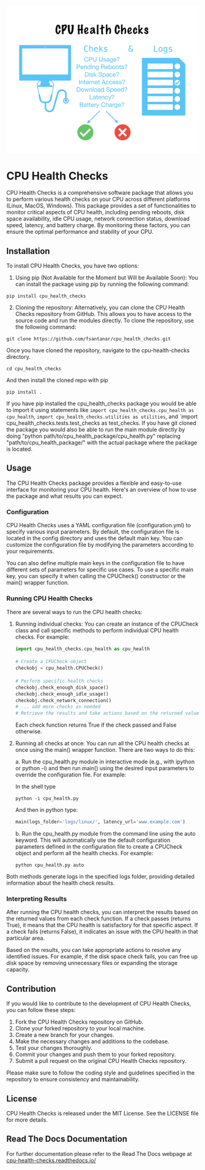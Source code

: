 ![Alt Text](docs/sphinx/_static/CPU_Health_Cheks.jpg)

# CPU Health Checks

CPU Health Checks is a comprehensive software package that allows you to perform various health checks on your CPU across different platforms (Linux, MacOS, Windows). This package provides a set of functionalities to monitor critical aspects of CPU health, including pending reboots, disk space availability, idle CPU usage, network connection status, download speed, latency, and battery charge. By monitoring these factors, you can ensure the optimal performance and stability of your CPU.

## Installation

To install CPU Health Checks, you have two options:

1. Using pip (Not Available for the Moment but Will be Available Soon): You can install the package using pip by running the following command:

```console
pip install cpu_health_checks
```

2. Cloning the repository: Alternatively, you can clone the CPU Health Checks repository from GitHub. This allows you to have access to the source code and run the modules directly. To clone the repository, use the following command:

```shell
git clone https://github.com/fsantanar/cpu_health_checks.git
```
Once you have cloned the repository, navigate to the cpu-health-checks directory.

```shell
cd cpu_health_checks
```

And then install the cloned repo with pip

```shell
pip install .
```


If you have pip installed the cpu_health_checks package you would be able to import it using statements like `import cpu_health_checks.cpu_health as cpu_health`, `import cpu_health_checks.utilities as utilities`, and `import cpu_health_checks.tests.test_checks as test_checks. If you have git cloned the package you would also be able to run the main module directly by doing "python path/to/cpu_health_package/cpu_health.py" replacing "path/to/cpu_health_package/" with the actual package where the package is located.

## Usage
The CPU Health Checks package provides a flexible and easy-to-use interface for monitoring your CPU health. Here's an overview of how to use the package and what results you can expect.

### Configuration
CPU Health Checks uses a YAML configuration file (configuration.yml) to specify various input parameters. By default, the configuration file is located in the config directory and uses the default main key. You can customize the configuration file by modifying the parameters according to your requirements.

You can also define multiple main keys in the configuration file to have different sets of parameters for specific use cases. To use a specific main key, you can specify it when calling the CPUCheck() constructor or the main() wrapper function.

### Running CPU Health Checks
There are several ways to run the CPU health checks:

1. Running individual checks: You can create an instance of the CPUCheck class and call specific methods to perform individual CPU health checks. For example:

   ```python
   import cpu_health_checks.cpu_health as cpu_health

   # Create a CPUCheck object
   checkobj = cpu_health.CPUCheck()

   # Perform specific health checks
   checkobj.check_enough_disk_space()
   checkobj.check_enough_idle_usage()
   checkobj.check_network_connection()
   # ... add more checks as needed
   # Retrieve the results and take actions based on the returned values
   ```

   Each check function returns True if the check passed and False otherwise.

2. Running all checks at once: You can run all the CPU health checks at once using the main() wrapper function. There are two ways to do this:

      a. Run the cpu_health.py module in interactive mode (e.g., with ipython or python -i) and then run main() using the desired input parameters to override the configuration file. For example:

      In the shell type
      ```console
      python -i cpu_health.py
      ```

      And then in python type:
      ```python
      main(logs_folder='logs/linux/', latency_url='www.example.com')
      ```

      b. Run the cpu_health.py module from the command line using the auto keyword. This will automatically use the default configuration parameters defined in the configuration file to create a CPUCheck object and perform all the health checks. For example:

      ```console
      python cpu_health.py auto
      ```

Both methods generate logs in the specified logs folder, providing detailed information about the health check results.

### Interpreting Results
After running the CPU health checks, you can interpret the results based on the returned values from each check function. If a check passes (returns True), it means that the CPU health is satisfactory for that specific aspect. If a check fails (returns False), it indicates an issue with the CPU health in that particular area.

Based on the results, you can take appropriate actions to resolve any identified issues. For example, if the disk space check fails, you can free up disk space by removing unnecessary files or expanding the storage capacity.

## Contribution
If you would like to contribute to the development of CPU Health Checks, you can follow these steps:

1. Fork the CPU Health Checks repository on GitHub.
2. Clone your forked repository to your local machine.
3. Create a new branch for your changes.
4. Make the necessary changes and additions to the codebase.
5. Test your changes thoroughly.
6. Commit your changes and push them to your forked repository.
7. Submit a pull request on the original CPU Health Checks repository.

Please make sure to follow the coding style and guidelines specified in the repository to ensure consistency and maintainability.

## License
CPU Health Checks is released under the MIT License. See the LICENSE file for more details.

## Read The Docs Documentation

For further documentation please refer to the Read The Docs webpage at [cpu-health-checks.readthedocs.io/](https://cpu-health-checks.readthedocs.io/en/)
